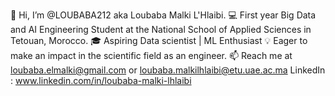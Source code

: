 👋 Hi, I’m @LOUBABA212 aka Loubaba Malki L'Hlaibi.
💻 First year Big Data and AI Engineering Student at the National School of Applied Sciences in Tetouan, Morocco.
🎓 Aspiring Data scientist | ML Enthusiast
💡 Eager to make an impact in the scientific field as an engineer.
📫 Reach me at loubaba.elmalki@gmail.com or loubaba.malkilhlaibi@etu.uae.ac.ma
LinkedIn : www.linkedin.com/in/loubaba-malki-lhlaibi
